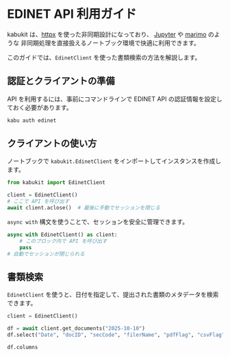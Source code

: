 # EDINET API 利用ガイド

kabukit は、[httpx](https://www.python-httpx.org/) を使った非同期設計になっており、
[Jupyter](https://jupyter.org/) や [marimo](https://marimo.io/) のような
非同期処理を直接扱えるノートブック環境で快適に利用できます。

このガイドでは、`EdinetClient` を使った書類検索の方法を解説します。

## 認証とクライアントの準備

API を利用するには、事前にコマンドラインで EDINET API の認証情報を設定しておく必要があります。

```bash
kabu auth edinet
```

## クライアントの使い方

ノートブックで `kabukit.EdinetClient` をインポートしてインスタンスを作成します。

```python exec="1" source="1"
from kabukit import EdinetClient

client = EdinetClient()
# ここで API を呼び出す
await client.aclose()  # 最後に手動でセッションを閉じる
```

`async with` 構文を使うことで、セッションを安全に管理できます。

```python exec="1" source="1"
async with EdinetClient() as client:
    # このブロック内で API を呼び出す
    pass
# 自動でセッションが閉じられる
```

## 書類検索

`EdinetClient` を使うと、日付を指定して、提出された書類のメタデータを検索できます。

```python .md#_
client = EdinetClient()
```

```python exec="1" source="material-block"
df = await client.get_documents("2025-10-10")
df.select("Date", "docID", "secCode", "filerName", "pdfFlag", "csvFlag").tail()
```

```python exec="1" source="material-block"
df.columns
```
